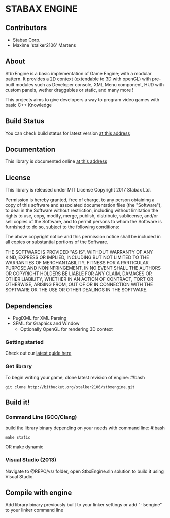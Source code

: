 # STABAX ENGINE #

## Contributors ##
+ Stabax Corp.
+ Maxime 'stalker2106' Martens

## About ##
StbxEngine is a basic implementation of Game Engine; with a modular pattern. It provides a 2D context (extendable to 3D with openGL) with pre-built modules such as Developer console, XML Menu component, HUD with custom panels, wether draggables or static, and many more !

This projects aims to give developers a way to program video games with basic C++ Knowledge

## Build Status ##

You can check build status for latest version [at this address](http://vault.maximemartens.fr/stbxengine/)

## Documentation ##

This library is documented online [at this address](http://vault.maximemartens.fr/stbxengine/doc/)

## License ##

This library is released under MIT License
Copyright 2017 Stabax Ltd.

Permission is hereby granted, free of charge, to any person obtaining a copy of this software and associated documentation files (the "Software"), to deal in the Software without restriction, including without limitation the rights to use, copy, modify, merge, publish, distribute, sublicense, and/or sell copies of the Software, and to permit persons to whom the Software is furnished to do so, subject to the following conditions:

The above copyright notice and this permission notice shall be included in all copies or substantial portions of the Software.

THE SOFTWARE IS PROVIDED "AS IS", WITHOUT WARRANTY OF ANY KIND, EXPRESS OR IMPLIED, INCLUDING BUT NOT LIMITED TO THE WARRANTIES OF MERCHANTABILITY, FITNESS FOR A PARTICULAR PURPOSE AND NONINFRINGEMENT. IN NO EVENT SHALL THE AUTHORS OR COPYRIGHT HOLDERS BE LIABLE FOR ANY CLAIM, DAMAGES OR OTHER LIABILITY, WHETHER IN AN ACTION OF CONTRACT, TORT OR OTHERWISE, ARISING FROM, OUT OF OR IN CONNECTION WITH THE SOFTWARE OR THE USE OR OTHER DEALINGS IN THE SOFTWARE.

## Dependencies ##
+ PugiXML for XML Parsing
+ SFML for Graphics and Window
  * Optionally OpenGL for rendering 3D context

### Getting started ###

Check out our [latest guide here](http://vault.maximemartens.fr/stbxengine/doc/md_doc_GettingStarted.html)

### Get library

To begin writing your game, clone latest revision of engine: 
	#!bash
	
	git clone http://bitbucket.org/stalker2106/stbxengine.git

## Build it! ##

### Command Line (GCC/Clang)

build the library binary depending on your needs with command line:
	#!bash
	
	make static
OR
	make dynamic

### Visual Studio (2013)

Navigate to @REPO/vs/ folder, open StbxEngine.sln solution to build it using Visual Studio.

## Compile with engine ##

Add library binary previously built to your linker settings or add "-lsengine" to your linker command line